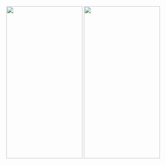 <img src="https://user-images.githubusercontent.com/26844387/163720684-100bcd03-9b84-40f7-ad7d-28ea893937a4.png" width="200" height="400" />
<img src="https://user-images.githubusercontent.com/26844387/163720677-1dd8320b-179c-4ae5-800f-869022ea76c4.png" width="200" height="400" />  

